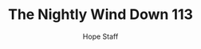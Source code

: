 ---
image: /assets/img/nwd/113_nwd_psalm_139_14_a_niv.png
title: The Nightly Wind Down 113
categories:
  - The Nightly Wind Down
author: Hope Staff
notes: The Nightly Wind Down 113
embed: >-
  EMBED_GOES_HERE
transcript: >-
  SOME LINES OF TEXT START HERE
---